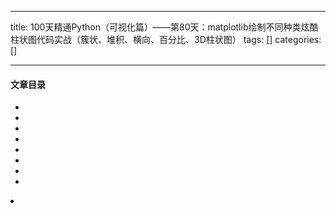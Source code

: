 
--- 
title:  100天精通Python（可视化篇）——第80天：matplotlib绘制不同种类炫酷柱状图代码实战（簇状、堆积、横向、百分比、3D柱状图） 
tags: []
categories: [] 

---


#### 文章目录

  - 
  - 
  - 
  - 
  - 
  - 
  - 
  - 
  <li>
 